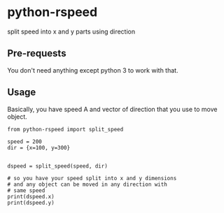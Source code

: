 # python-rspeed
split speed into x and y parts using direction

## Pre-requests
You don't need anything except python 3 to work with that.

## Usage
Basically, you have speed A and vector of direction that you use to move object.
```
from python-rspeed import split_speed

speed = 200
dir = {x=100, y=300}


dspeed = split_speed(speed, dir)

# so you have your speed split into x and y dimensions
# and any object can be moved in any direction with 
# same speed
print(dspeed.x)
print(dspeed.y)
```